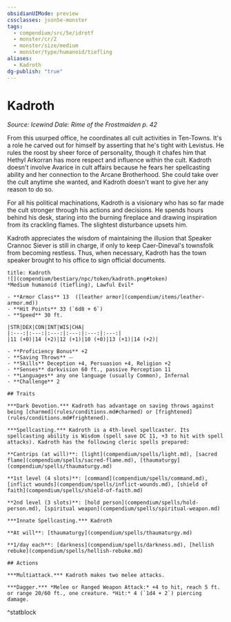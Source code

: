 ```yaml
---
obsidianUIMode: preview
cssclasses: json5e-monster
tags:
  - compendium/src/5e/idrotf
  - monster/cr/2
  - monster/size/medium
  - monster/type/humanoid/tiefling
aliases:
  - Kadroth
dg-publish: "true"
---
```

# Kadroth
*Source: Icewind Dale: Rime of the Frostmaiden p. 42*  

From this usurped office, he coordinates all cult activities in Ten-Towns. It's a role he carved out for himself by asserting that he's tight with Levistus. He rules the roost by sheer force of personality, though it chafes him that Hethyl Arkorran has more respect and influence within the cult. Kadroth doesn't involve Avarice in cult affairs because he fears her spellcasting ability and her connection to the Arcane Brotherhood. She could take over the cult anytime she wanted, and Kadroth doesn't want to give her any reason to do so.

For all his political machinations, Kadroth is a visionary who has so far made the cult stronger through his actions and decisions. He spends hours behind his desk, staring into the burning fireplace and drawing inspiration from its crackling flames. The slightest disturbance upsets him.

Kadroth appreciates the wisdom of maintaining the illusion that Speaker Crannoc Siever is still in charge, if only to keep Caer-Dineval's townsfolk from becoming restless. Thus, when necessary, Kadroth has the town speaker brought to his office to sign official documents.

```ad-statblock
title: Kadroth
![](compendium/bestiary/npc/token/kadroth.png#token)
*Medium humanoid (tiefling), Lawful Evil*

- **Armor Class** 13  ([leather armor](compendium/items/leather-armor.md))
- **Hit Points** 33 (`6d8 + 6`)
- **Speed** 30 ft.

|STR|DEX|CON|INT|WIS|CHA|
|:---:|:---:|:---:|:---:|:---:|:---:|
|11 (+0)|14 (+2)|12 (+1)|10 (+0)|13 (+1)|14 (+2)|

- **Proficiency Bonus** +2
- **Saving Throws** ⏤
- **Skills** Deception +4, Persuasion +4, Religion +2
- **Senses** darkvision 60 ft., passive Perception 11
- **Languages** any one language (usually Common), Infernal
- **Challenge** 2

## Traits

***Dark Devotion.*** Kadroth has advantage on saving throws against being [charmed](rules/conditions.md#charmed) or [frightened](rules/conditions.md#frightened).

***Spellcasting.*** Kadroth is a 4th-level spellcaster. Its spellcasting ability is Wisdom (spell save DC 11, +3 to hit with spell attacks). Kadroth has the following cleric spells prepared:

**Cantrips (at will)**: [light](compendium/spells/light.md), [sacred flame](compendium/spells/sacred-flame.md), [thaumaturgy](compendium/spells/thaumaturgy.md)

**1st level (4 slots)**: [command](compendium/spells/command.md), [inflict wounds](compendium/spells/inflict-wounds.md), [shield of faith](compendium/spells/shield-of-faith.md)

**2nd level (3 slots)**: [hold person](compendium/spells/hold-person.md), [spiritual weapon](compendium/spells/spiritual-weapon.md)

***Innate Spellcasting.*** Kadroth

**At will**: [thaumaturgy](compendium/spells/thaumaturgy.md)

**1/day each**: [darkness](compendium/spells/darkness.md), [hellish rebuke](compendium/spells/hellish-rebuke.md)

## Actions

***Multiattack.*** Kadroth makes two melee attacks.

***Dagger.*** *Melee or Ranged Weapon Attack:* +4 to hit, reach 5 ft. or range 20/60 ft., one creature. *Hit:* 4 (`1d4 + 2`) piercing damage.
```
^statblock